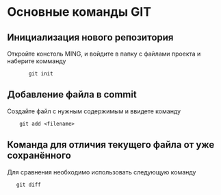 # Основные команды GIT

## Инициализация нового репозитория

Откройте констоль MING, и войдите в папку с файлами проекта и наберите комманду
```
       git init 
```

## Добавление файла в commit

Создайте файл с нужным содержимым и ввидете команду
```
    git add <filename>
```
## Команда для отличия текущего файла от уже сохранённого

Для сравнения необходимо использовать следующую команду
```
   git diff
```